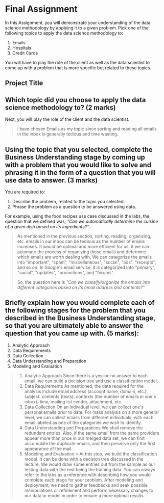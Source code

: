 # Final Assignment

In this Assignment, you will demonstrate your understanding of the data science methodology by applying it to a given problem. Pick one of the following topics to apply the data science methodology to:

1. Emails
2. Hospitals
3. Credit Cards

You will have to play the role of the client as well as the data scientist to come up with a problem that is more specific but related to these topics.



## Project Title

## Which topic did you choose to apply the data science methodology to? (2 marks)

Next, you will play the role of the client and the data scientist. 

> I have chosen Emails as my topic since sorting and reading all emails in the inbox is generally tedious and time wasting. 
## Using the topic that you selected, complete the Business Understanding stage by coming up with a problem that you would like to solve and phrasing it in the form of a question that you will use data to answer. (3 marks)

You are required to:

1. Describe the problem, related to the topic you selected.
2. Phrase the problem as a question to be answered using data.

For example, using the food recipes use case discussed in the labs, the question that we defined was, *"Can we automatically determine the cuisine of a given dish based on its ingredients?"*.

> As mentioned in the previous section, sorting, reading, organizing, etc. emails in our inbox can be tedious as the number of emails increases. It would be optimal and more efficient for us, if we can automate the process of organizing those emails and determine which emails are worth dealing with, We can categorize the emails into "important", "spam", "miscellaneous", "social", "ads", "receipts", and so on. In Google's email service, it is categorized into "primary", "social", "updates", "promotions", and "forums".
> 
> So, the question here is *"Can we classify/organize the emails into different categories based on its email address and contents?"*

## Briefly explain how you would complete each of the following stages for the problem that you described in the Business Understanding stage, so that you are ultimately able to answer the question that you came up with. (5 marks):

1. Analytic Approach
2. Data Requirements
3. Data Collection
4. Data Understanding and Preparation
5. Modeling and Evaluation

> 1. Analytic Approach
>       Since there is a yes-or-no answer to each email, we can build a decision tree and use a classification model.
> 2. Data Requirements
>       As mentioned, the data required for the analysis include email address (account name, domain, etc.), subject, contents (texts), contexts (the number of emails in one's inbox), time, mailing list sender, attachment, etc. 
> 3. Data Collection
>       On an individual level, we can collect one's personal emails prior to date. For mass analysis on a more general level, we can collect emails from different individuals, with each email labeled as one of the categories we wish to identify. 
> 4. Data Understanding and Preparations 
>       We shall remove the redundant entries. Also, if the same email from the same providers appear more than once in our merged data set, we can first accumulate the duplicate emails, and then preserve only the first appearance of the mail. 
> 5. Modeling and Evaluation                         >        At this step, we build the classification model. It can be done with a decision tree discussed in the lecture. We would draw some entries out from the sample as our testing data with the rest being the training data. 
You can always refer to the labs as a reference with describing how you would complete each stage for your problem.
>       After modeling and deployment, we need to gather feedbacks and seek possible manipulations or refinement and perform necessary changes to our data or model in order to ensure a more optimal results.                                                     